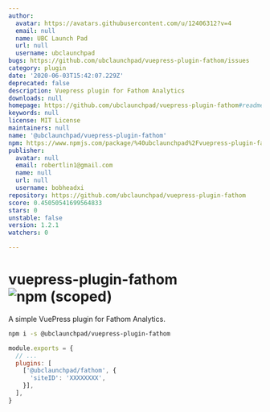 ```yaml
---
author:
  avatar: https://avatars.githubusercontent.com/u/12406312?v=4
  email: null
  name: UBC Launch Pad
  url: null
  username: ubclaunchpad
bugs: https://github.com/ubclaunchpad/vuepress-plugin-fathom/issues
category: plugin
date: '2020-06-03T15:42:07.229Z'
deprecated: false
description: Vuepress plugin for Fathom Analytics
downloads: null
homepage: https://github.com/ubclaunchpad/vuepress-plugin-fathom#readme
keywords: null
license: MIT License
maintainers: null
name: '@ubclaunchpad/vuepress-plugin-fathom'
npm: https://www.npmjs.com/package/%40ubclaunchpad%2Fvuepress-plugin-fathom
publisher:
  avatar: null
  email: robertlin1@gmail.com
  name: null
  url: null
  username: bobheadxi
repository: https://github.com/ubclaunchpad/vuepress-plugin-fathom
score: 0.45050541699564833
stars: 0
unstable: false
version: 1.2.1
watchers: 0

---
```


# vuepress-plugin-fathom ![npm (scoped)](https://img.shields.io/npm/v/@ubclaunchpad/vuepress-plugin-fathom)

A simple VuePress plugin for Fathom Analytics.

```sh
npm i -s @ubclaunchpad/vuepress-plugin-fathom
```

```js
module.exports = {
  // ...
  plugins: [
    ['@ubclaunchpad/fathom', {
      'siteID': 'XXXXXXXX',
    }],
  ],
}
```
